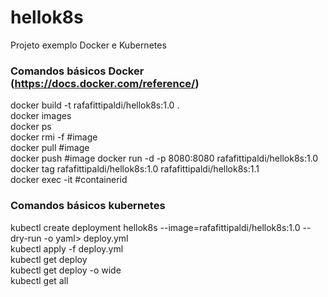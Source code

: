 # hellok8s
Projeto exemplo Docker e Kubernetes

### Comandos básicos Docker (https://docs.docker.com/reference/)
docker build -t rafafittipaldi/hellok8s:1.0 .  
docker images  
docker ps  
docker rmi -f #image  
docker pull #image  
docker push #image
docker run -d -p 8080:8080 rafafittipaldi/hellok8s:1.0  
docker tag rafafittipaldi/hellok8s:1.0 rafafittipaldi/hellok8s:1.1  
docker exec -it #containerid  

### Comandos básicos kubernetes
kubectl create deployment hellok8s --image=rafafittipaldi/hellok8s:1.0 --dry-run -o yaml> deploy.yml  
kubectl apply -f deploy.yml  
kubectl get deploy  
kubectl get deploy -o wide  
kubectl get all  
